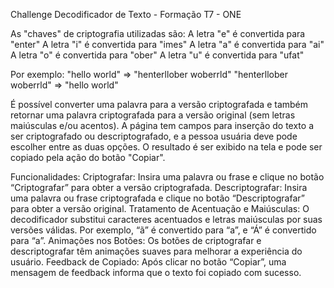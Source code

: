 Challenge Decodificador de Texto - Formação T7 - ONE

As "chaves" de criptografia utilizadas são:
  A letra "e" é convertida para "enter"
  A letra "i" é convertida para "imes"
  A letra "a" é convertida para "ai"
  A letra "o" é convertida para "ober"
  A letra "u" é convertida para "ufat"

Por exemplo:
"hello world" => "henterllober woberrld"
"henterllober woberrld" => "hello world"

É possível converter uma palavra para a versão criptografada e também retornar uma palavra criptografada para a versão original (sem letras maiúsculas e/ou acentos).
A página tem campos para inserção do texto a ser criptografado ou descriptografado, e a pessoa usuária deve pode escolher entre as duas opções. O resultado é ser exibido na tela e pode ser copiado pela ação do botão "Copiar".

Funcionalidades:
  Criptografar: Insira uma palavra ou frase e clique no botão “Criptografar” para obter a versão criptografada.
  Descriptografar: Insira uma palavra ou frase criptografada e clique no botão “Descriptografar” para obter a versão original.
  Tratamento de Acentuação e Maiúsculas: O decodificador substitui caracteres acentuados e letras maiúsculas por suas versões válidas. Por exemplo, “ã” é convertido para “a”, e “Á” é convertido para “a”.
  Animações nos Botões: Os botões de criptografar e descriptografar têm animações suaves para melhorar a experiência do usuário.
  Feedback de Copiado: Após clicar no botão “Copiar”, uma mensagem de feedback informa que o texto foi copiado com sucesso.
